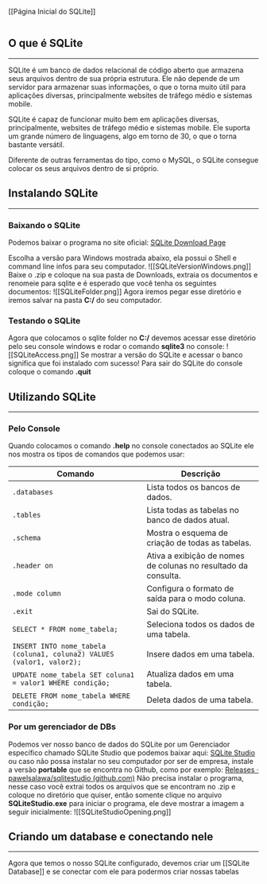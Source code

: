 [[Página Inicial do SQLite]]

```table-of-contents
```

## O que é SQLite
---
SQLite é um banco de dados relacional de código aberto que armazena seus arquivos dentro de sua própria estrutura. Ele não depende de um servidor para armazenar suas informações, o que o torna muito útil para aplicações diversas, principalmente websites de tráfego médio e sistemas mobile.

SQLite é capaz de funcionar muito bem em aplicações diversas, principalmente, websites de tráfego médio e sistemas mobile. Ele suporta um grande número de linguagens, algo em torno de 30, o que o torna bastante versátil.

Diferente de outras ferramentas do tipo, como o MySQL, o SQLite consegue colocar os seus arquivos dentro de si próprio.
## Instalando SQLite
---
### Baixando o SQLite
Podemos baixar o programa no site oficial: [SQLite Download Page](https://sqlite.org/download.html)

Escolha a versão para Windows mostrada abaixo, ela possui o Shell e command line infos para seu computador.
![[SQLiteVersionWindows.png]]
Baixe o .zip e coloque na sua pasta de Downloads, extraia os documentos e renomeie para sqlite e é esperado que você tenha os seguintes documentos:
![[SQLiteFolder.png]]
Agora iremos pegar esse diretório e iremos salvar na pasta **C:/** do seu computador.
### Testando o SQLite
Agora que colocamos o sqlite folder no **C:/** devemos acessar esse diretório pelo seu console windows e rodar o comando **sqlite3** no console:
![[SQLiteAccess.png]]
Se mostrar a versão do SQLite e acessar o banco significa que foi instalado com sucesso!
Para sair do SQLite do console coloque o comando **.quit**
## Utilizando SQLite
---
### Pelo Console
Quando colocamos o comando **.help** no console conectados ao SQLite ele nos mostra os tipos de comandos que podemos usar:

|Comando|Descrição|
|---|---|
|`.databases`|Lista todos os bancos de dados.|
|`.tables`|Lista todas as tabelas no banco de dados atual.|
|`.schema`|Mostra o esquema de criação de todas as tabelas.|
|`.header on`|Ativa a exibição de nomes de colunas no resultado da consulta.|
|`.mode column`|Configura o formato de saída para o modo coluna.|
|`.exit`|Sai do SQLite.|
|`SELECT * FROM nome_tabela;`|Seleciona todos os dados de uma tabela.|
|`INSERT INTO nome_tabela (coluna1, coluna2) VALUES (valor1, valor2);`|Insere dados em uma tabela.|
|`UPDATE nome_tabela SET coluna1 = valor1 WHERE condição;`|Atualiza dados em uma tabela.|
|`DELETE FROM nome_tabela WHERE condição;`|Deleta dados de uma tabela.|
### Por um gerenciador de DBs

Podemos ver nosso banco de dados do SQLite por um Gerenciador específico chamado SQLite Studio que podemos baixar aqui:
[SQLite Studio](https://sqlitestudio.pl/?act=download%E3%80%82SQLiteStudio) ou caso não possa instalar no seu computador por ser de empresa, instale a versão **portable** que se encontra no Github, como por exemplo: [Releases · pawelsalawa/sqlitestudio (github.com)](https://github.com/pawelsalawa/sqlitestudio/releases)
Não precisa instalar o programa, nesse caso você extrai todos os arquivos que se encontram no .zip e coloque no diretório que quiser, então somente clique no arquivo **SQLiteStudio.exe** para iniciar o programa, ele deve mostrar a imagem a seguir inicialmente:
![[SQLiteStudioOpening.png]]

## Criando um database e conectando nele
---
Agora que temos o nosso SQLite configurado, devemos criar um [[SQLite Database]] e se conectar com ele para podermos criar nossas tabelas